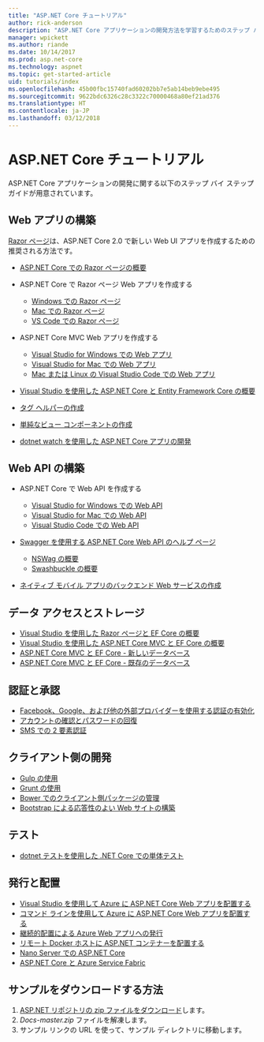 ```yaml
---
title: "ASP.NET Core チュートリアル"
author: rick-anderson
description: "ASP.NET Core アプリケーションの開発方法を学習するためのステップ バイ ステップ ガイドの一覧です。"
manager: wpickett
ms.author: riande
ms.date: 10/14/2017
ms.prod: asp.net-core
ms.technology: aspnet
ms.topic: get-started-article
uid: tutorials/index
ms.openlocfilehash: 45b00fbc15740fad60202bb7e5ab14beb9ebe495
ms.sourcegitcommit: 9622bdc6326c28c3322c70000468a80ef21ad376
ms.translationtype: HT
ms.contentlocale: ja-JP
ms.lasthandoff: 03/12/2018
---
```

# <a name="aspnet-core-tutorials"></a>ASP.NET Core チュートリアル

ASP.NET Core アプリケーションの開発に関する以下のステップ バイ ステップ ガイドが用意されています。

## <a name="build-web-apps"></a>Web アプリの構築

[Razor ページ](xref:mvc/razor-pages/index)は、ASP.NET Core 2.0 で新しい Web UI アプリを作成するための推奨される方法です。

* [ASP.NET Core での Razor ページの概要](xref:mvc/razor-pages/index)
* ASP.NET Core で Razor ページ Web アプリを作成する

   * [Windows での Razor ページ](xref:tutorials/razor-pages/index)
   * [Mac での Razor ページ](xref:tutorials/razor-pages-mac/index)
   * [VS Code での Razor ページ](xref:tutorials/razor-pages-vsc/index)  

* ASP.NET Core MVC Web アプリを作成する

   * [Visual Studio for Windows での Web アプリ](first-mvc-app/index.md)
   * [Visual Studio for Mac での Web アプリ](first-mvc-app-mac/index.md)
   * [Mac または Linux の Visual Studio Code での Web アプリ](first-mvc-app-xplat/index.md)

* [Visual Studio を使用した ASP.NET Core と Entity Framework Core の概要](../data/ef-mvc/index.md)
* [タグ ヘルパーの作成](../mvc/views/tag-helpers/authoring.md)
* [単純なビュー コンポーネントの作成](../mvc/views/view-components.md#walkthrough-creating-a-simple-view-component)
* [dotnet watch を使用した ASP.NET Core アプリの開発](dotnet-watch.md)

## <a name="build-web-apis"></a>Web API の構築
* ASP.NET Core で Web API を作成する

  * [Visual Studio for Windows での Web API](first-web-api.md)
  * [Visual Studio for Mac での Web API](xref:tutorials/first-web-api-mac)
  * [Visual Studio Code での Web API](web-api-vsc.md)

* [Swagger を使用する ASP.NET Core Web API のヘルプ ページ](xref:tutorials/web-api-help-pages-using-swagger)
  * [NSWag の概要](xref:tutorials/get-started-with-nswag)
  * [Swashbuckle の概要](xref:tutorials/get-started-with-swashbuckle)

* [ネイティブ モバイル アプリのバックエンド Web サービスの作成](../mobile/native-mobile-backend.md)

## <a name="data-access-and-storage"></a>データ アクセスとストレージ
* [Visual Studio を使用した Razor ページと EF Core の概要](xref:data/ef-rp/intro)
* [Visual Studio を使用した ASP.NET Core MVC と EF Core の概要](../data/ef-mvc/index.md)
* [ASP.NET Core MVC と EF Core - 新しいデータベース](https://docs.microsoft.com/ef/core/get-started/aspnetcore/new-db)
* [ASP.NET Core MVC と EF Core - 既存のデータベース](https://docs.microsoft.com/ef/core/get-started/aspnetcore/existing-db)

## <a name="authentication-and-authorization"></a>認証と承認
* [Facebook、Google、および他の外部プロバイダーを使用する認証の有効化](../security/authentication/social/index.md)
* [アカウントの確認とパスワードの回復](../security/authentication/accconfirm.md)
* [SMS での 2 要素認証](../security/authentication/2fa.md)

## <a name="client-side-development"></a>クライアント側の開発
* [Gulp の使用](../client-side/using-gulp.md)
* [Grunt の使用](../client-side/using-grunt.md)
* [Bower でのクライアント側パッケージの管理](../client-side/bower.md)
* [Bootstrap による応答性のよい Web サイトの構築](../client-side/bootstrap.md)

## <a name="test"></a>テスト
* [dotnet テストを使用した .NET Core での単体テスト](https://docs.microsoft.com/dotnet/articles/core/testing/unit-testing-with-dotnet-test)

## <a name="publish-and-deploy"></a>発行と配置
* [Visual Studio を使用して Azure に ASP.NET Core Web アプリを配置する](publish-to-azure-webapp-using-vs.md)
* [コマンド ラインを使用して Azure に ASP.NET Core Web アプリを配置する](publish-to-azure-webapp-using-cli.md)
* [継続的配置による Azure Web アプリへの発行](xref:host-and-deploy/azure-apps/azure-continuous-deployment)
* [リモート Docker ホストに ASP.NET コンテナーを配置する](https://docs.microsoft.com/azure/vs-azure-tools-docker-hosting-web-apps-in-docker)
* [Nano Server での ASP.NET Core](nano-server.md)
* [ASP.NET Core と Azure Service Fabric](https://docs.microsoft.com/azure/service-fabric/service-fabric-add-a-web-frontend)

<a name="download"></a> 
## <a name="how-to-download-a-sample"></a>サンプルをダウンロードする方法
1. [ASP.NET リポジトリの zip ファイルをダウンロード](https://codeload.github.com/aspnet/Docs/zip/master)します。
1. *Docs-master.zip* ファイルを解凍します。
1. サンプル リンクの URL を使って、サンプル ディレクトリに移動します。 
